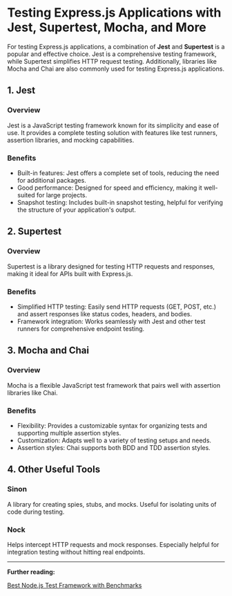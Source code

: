 # Testing Express.js Applications with Jest, Supertest, Mocha, and More

For testing Express.js applications, a combination of **Jest** and **Supertest** is a popular and effective choice. Jest is a comprehensive testing framework, while Supertest simplifies HTTP request testing. Additionally, libraries like Mocha and Chai are also commonly used for testing Express.js applications.

## 1. Jest

### Overview

Jest is a JavaScript testing framework known for its simplicity and ease of use. It provides a complete testing solution with features like test runners, assertion libraries, and mocking capabilities.

### Benefits

* Built-in features: Jest offers a complete set of tools, reducing the need for additional packages.
* Good performance: Designed for speed and efficiency, making it well-suited for large projects.
* Snapshot testing: Includes built-in snapshot testing, helpful for verifying the structure of your application's output.

## 2. Supertest

### Overview

Supertest is a library designed for testing HTTP requests and responses, making it ideal for APIs built with Express.js.

### Benefits

* Simplified HTTP testing: Easily send HTTP requests (GET, POST, etc.) and assert responses like status codes, headers, and bodies.
* Framework integration: Works seamlessly with Jest and other test runners for comprehensive endpoint testing.

## 3. Mocha and Chai

### Overview

Mocha is a flexible JavaScript test framework that pairs well with assertion libraries like Chai.

### Benefits

* Flexibility: Provides a customizable syntax for organizing tests and supporting multiple assertion styles.
* Customization: Adapts well to a variety of testing setups and needs.
* Assertion styles: Chai supports both BDD and TDD assertion styles.

## 4. Other Useful Tools

### Sinon

A library for creating spies, stubs, and mocks. Useful for isolating units of code during testing.

### Nock

Helps intercept HTTP requests and mock responses. Especially helpful for integration testing without hitting real endpoints.

---

**Further reading:**

[Best Node.js Test Framework with Benchmarks](https://romeerez.hashnode.dev/best-nodejs-test-framework-with-benchmarks)
